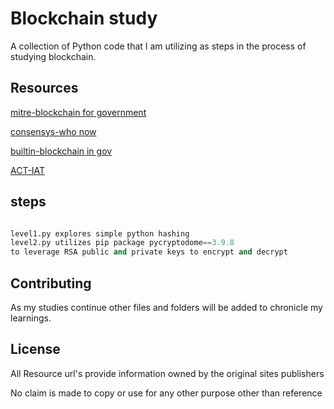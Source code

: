 # Blockchain study

A collection of Python code that I am utilizing as steps in the process of studying blockchain.

## Resources
[mitre-blockchain for government](https://www.mitre.org/sites/default/files/publications/blockchain-technology-for-government-18-1069.pdf)

[consensys-who now](https://consensys.net/blog/enterprise-blockchain/which-governments-are-using-blockchain-right-now/)

[builtin-blockchain in gov](https://builtin.com/blockchain/blockchain-in-government)

[ACT-IAT](https://www.actiac.org/system/files/Blockchain%20Playbook%20w%20Integration%20Phase%20FINAL_0.pdf)




## steps

```python

level1.py explores simple python hashing
level2.py utilizes pip package pycryptodome==3.9.8
to leverage RSA public and private keys to encrypt and decrypt
```

## Contributing
As my studies continue other files and folders will be added to chronicle my learnings.

## License
All Resource url's provide information owned by the original sites publishers

No claim is made to copy or use for any other purpose other than reference
